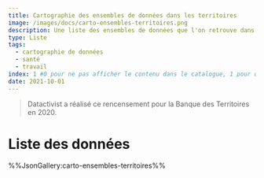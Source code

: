 ```yaml
---
title: Cartographie des ensembles de données dans les territoires
image: /images/docs/carto-ensembles-territoires.png
description: Une liste des ensembles de données que l'on retrouve dans les collectivités territoriales, par thématique, avec leur niveau de standardisation
type: Liste
tags:
  - cartographie de données
  - santé
  - travail
index: 1 #0 pour ne pas afficher le contenu dans le catalogue, 1 pour qu'il s'affiche dans le catalogue
date: 2021-10-01
--- 
```


> Datactivist a réalisé ce rencensement pour la Banque des Territoires en 2020.

# Liste des données

%%JsonGallery:carto-ensembles-territoires%%
